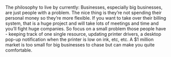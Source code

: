 The philosophy to live by currently:
Businesses, especially big businesses, are
just people with a problem. The nice thing is they’re not spending their 
personal money so they’re more flexible. If you want to take over their 
billing system, that is a huge project and will take lots of meetings and 
time and you’ll fight huge companies. So focus on a small problem those 
people have - keeping track of one single resource, updating printer drivers,
a desktop pop-up notification when the printer is low on ink, etc, etc. 
A $1 million market is too small for big businesses to chase but can make you 
quite comfortable.

